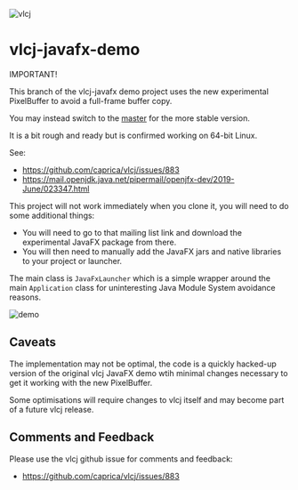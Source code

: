 ![vlcj](https://github.com/caprica/vlcj/raw/master/etc/vlcj-logo.png "vlcj")

vlcj-javafx-demo
================

IMPORTANT!

This branch of the vlcj-javafx demo project uses the new experimental PixelBuffer to avoid a full-frame
buffer copy.

You may instead switch to the [master](https://github.com/caprica/vlcj-javafx) for the more stable
version.

It is a bit rough and ready but is confirmed working on 64-bit Linux.

See:
 * https://github.com/caprica/vlcj/issues/883
 * https://mail.openjdk.java.net/pipermail/openjfx-dev/2019-June/023347.html

This project will not work immediately when you clone it, you will need to do some additional things:
 * You will need to go to that mailing list link and download the experimental JavaFX package from there.
 * You will then need to manually add the JavaFX jars and native libraries to your project or launcher.

The main class is `JavaFxLauncher` which is a simple wrapper around the main `Application` class for
uninteresting Java Module System avoidance reasons.

![demo](https://github.com/caprica/vlcj-javafx/raw/master/doc/vlcj-javafx-pixelbuffer.png "demo")

Caveats
-------

The implementation may not be optimal, the code is a quickly hacked-up version of the original vlcj
JavaFX demo wtih minimal changes necessary to get it working with the new PixelBuffer.

Some optimisations will require changes to vlcj itself and may become part of a future vlcj release.

Comments and Feedback
---------------------

Please use the vlcj github issue for comments and feedback:

 * https://github.com/caprica/vlcj/issues/883

